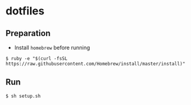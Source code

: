 # dotfiles

## Preparation

* Install `homebrew` before running
```
$ ruby -e "$(curl -fsSL https://raw.githubusercontent.com/Homebrew/install/master/install)"
```

## Run

```
$ sh setup.sh
```
